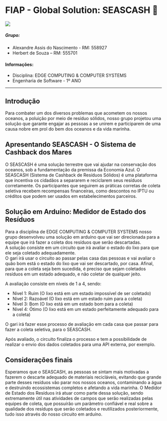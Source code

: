 # FIAP - Global Solution: SEASCASH 🌊  
![](https://i.postimg.cc/V683fCz6/imagem.png)

##### Grupo:  
- Alexandre Assis do Nascimento - RM: 558927
- Herbert de Souza – RM: 555701

#### Informações:  
- Disciplina: EDGE COMPUTING & COMPUTER SYSTEMS
- Engenharia de Software - 1º ANO

---

## Introdução  
Para combater um dos diversos problemas que acometem os nossos oceanos, a poluição por meio de resíduo sólidos, nosso grupo projetou uma solução que garante engajar as pessoas a se unirem e participarem de uma causa nobre em prol do bem dos oceanos e da vida marinha.  

## Apresentando SEASCASH - O Sistema de Cashback dos Mares  
O SEASCASH é uma solução terrestre que vai ajudar na conservação dos oceanos, sob a fundamentação da premissa da Economia Azul. O SEASCASH (Sistema de Cashback de Resíduos Sólidos) é uma plataforma que incentiva os cidadãos a separarem e reciclarem seus resíduos corretamente. Os participantes que seguirem as práticas corretas de coleta seletiva recebem recompensas financeiras, como descontos no IPTU ou créditos que podem ser usados em estabelecimentos parceiros.  

## Solução em Arduíno: Medidor de Estado dos Resíduos   
Para a disciplina de EDGE COMPUTING & COMPUTER SYSTEMS nosso grupo desenvolveu uma solução em arduíno que vai ser direcionada para a equipe que irá fazer a coleta dos resíduos que serão descartadas.  
A solução consiste em um circuito que irá avaliar o estado do lixo para que ele seja coletado adequadamente.  
O gari irá usar o circuito ao passar pelas casa das pessoas e vai avaliar o quão bom está o estado do lixo que vai ser descartado, por casa. Afinal, para que a coleta seja bem sucedida, é preciso que sejam coletados resíduos em um estado adequado, e não coletar de qualquer jeito.

A avaliação consiste em níveis de 1 a 4, sendo:  
- Nível 1: Ruim (O lixo está em um estado impossível de ser coletado)  
- Nível 2: Razoável (O lixo está em um estado ruim para a coleta)
- Nível 3: Bom (O lixo está em um estado bom para a coleta)
- Nível 4: Ótimo (O lixo está em um estado perfeitamente adequado para a coleta)

O gari irá fazer esse processo de avaliação em cada casa que passar para fazer a coleta seletiva, para o SEASCASH.

Após avaliado, o circuito finaliza o processo e tem a possibilidade de realizar o envio dos dados coletados para uma API externa, por exemplo. 

## Considerações finais  
Esperamos que o SEASCASH, as pessoas se sintam mais motivadas a fazerem o descarte adequado de materiais recicláveis, evitando que grande parte desses resíduos vão parar nos nossos oceanos, contaminando a água e destruindo ecossistemas completos e afetando a vida marinha. O Medidor de Estado dos Resíduos irá atuar como parte dessa solução, sendo extremamente útil nas atividades de campos que serão realizadas pelas equipes de coleta, que possuírão um parâmetro confiável e real sobre a qualidade dos resídups que serão coletados e reutilizados posteriormente, tudo isso através do nosso circuito em arduíno. 
